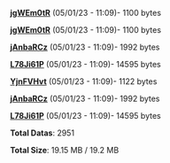 [**jgWEm0tR**](/data/jgWEm0tR.txt) (05/01/23 - 11:09)- 1100 bytes

[**jgWEm0tR**](/data/jgWEm0tR.txt) (05/01/23 - 11:09)- 1100 bytes

[**jAnbaRCz**](/data/jAnbaRCz.txt) (05/01/23 - 11:09)- 1992 bytes

[**L78Ji61P**](/data/L78Ji61P.txt) (05/01/23 - 11:09)- 14595 bytes

[**YjnFVHvt**](/data/YjnFVHvt.txt) (05/01/23 - 11:09)- 1122 bytes

[**jAnbaRCz**](/data/jAnbaRCz.txt) (05/01/23 - 11:09)- 1992 bytes

[**L78Ji61P**](/data/L78Ji61P.txt) (05/01/23 - 11:09)- 14595 bytes

**Total Datas**: 2951

**Total Size**: 19.15 MB / 19.2 MB